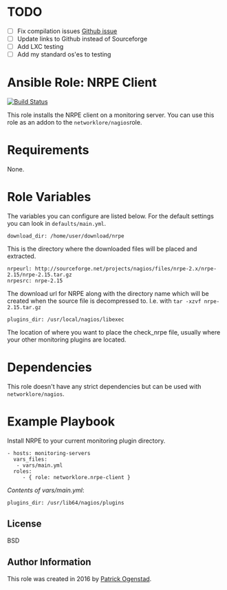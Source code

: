 # TODO
- [ ] Fix compilation issues [Github issue](https://github.com/NagiosEnterprises/nrpe/issues/93)
- [ ] Update links to Github instead of Sourceforge
- [ ] Add LXC testing
- [ ] Add my standard os'es to testing

# Ansible Role: NRPE Client

[![Build Status](https://travis-ci.org/networklore/ansible-role-nrpe-client.svg?branch=master)](https://travis-ci.org/networklore/ansible-role-nrpe-client)

This role installs the NRPE client on a monitoring server. You can use this role as an addon to the `networklore/nagios`role.


# Requirements

None.


# Role Variables

The variables you can configure are listed below. For the default settings you can look in `defaults/main.yml`.

    download_dir: /home/user/download/nrpe

This is the directory where the downloaded files will be placed and extracted.

    nrpeurl: http://sourceforge.net/projects/nagios/files/nrpe-2.x/nrpe-2.15/nrpe-2.15.tar.gz
    nrpesrc: nrpe-2.15

The download url for NRPE along with the directory name which will be created when the source file is
decompressed to. I.e. with `tar -xzvf nrpe-2.15.tar.gz`

    plugins_dir: /usr/local/nagios/libexec

The location of where you want to place the check_nrpe file, usually where your other monitoring plugins are located.

# Dependencies

This role doesn't have any strict dependencies but can be used with `networklore/nagios`.

# Example Playbook

Install NRPE to your current monitoring plugin directory.

    - hosts: monitoring-servers
      vars_files:
       - vars/main.yml    
      roles:
         - { role: networklore.nrpe-client }

*Contents of vars/main.yml*:

    plugins_dir: /usr/lib64/nagios/plugins

License
-------

BSD

Author Information
------------------

This role was created in 2016 by [Patrick Ogenstad](https://networklore.com).
